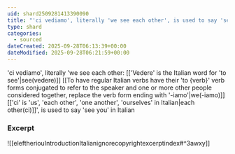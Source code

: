 ```yaml
---
uid: shard2509281413390090
title: "'ci vediamo', literally 'we see each other', is used to say 'see you' in Italian"
type: shard
categories:
  - sourced
dateCreated: 2025-09-28T06:13:39+00:00
dateModified: 2025-09-28T06:21:59+00:00
---
```

'ci vediamo', literally 'we see each other: [['Vedere' is the Italian word for 'to see'|see(vedere)]] [[To have regular Italian verbs have their 'to {verb}' verb forms conjugated to refer to the speaker and one or more other people considered together, replace the verb form ending with '-iamo'|we(-iamo)]] [['ci' is 'us', 'each other', 'one another', 'ourselves' in Italian|each other(ci)]]', is used to say 'see you' in Italian
### Excerpt
![[eleftheriouIntroductionItalianignorecopyrightexcerptindex#^3awxy]]